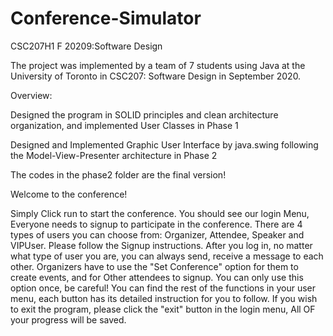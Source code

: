 # Conference-Simulator
CSC207H1 F 20209:Software Design

The project was implemented by a team of 7 students using Java at the University of Toronto in CSC207: Software Design in September 2020.

Overview:

Designed the program in SOLID principles and clean architecture organization, and implemented User Classes in Phase 1

Designed and Implemented Graphic User Interface by java.swing following the Model-View-Presenter architecture in Phase 2

The codes in the phase2 folder are the final version!

Welcome to the conference!

Simply Click run to start the conference.
You should see our login Menu, Everyone needs to signup to participate in the conference.
There are 4 types of users you can choose from: Organizer, Attendee, Speaker and VIPUser. Please follow the Signup instructions. After you log in, no matter what type of user you are, you can always send, receive a message to each other. Organizers have to use the "Set Conference" option for them to create events, and for Other attendees to signup. You can only use this option once, be careful! You can find the rest of the functions in your user menu,
each button has its detailed instruction for you to follow. If you wish to exit the program, please click the "exit" button in the login menu, All OF your progress will be saved.
